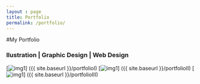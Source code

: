 ```yaml
---
layout : page
title: Portfolio
permalink: /portfolio/
---
```


#My Portfolio


###  Ilustration |  Graphic Design  |  Web Design


[![img1](https://farm8.staticflickr.com/7408/16252338358_a6a758e0a9_m.jpg)] ({{ site.baseurl }}/portfolioI)
[![img1](https://farm8.staticflickr.com/7366/16252705060_40d7062ae7_m.jpg)] ({{ site.baseurl }}/portfolioII)
[![img1](https://farm9.staticflickr.com/8563/15820142073_dd0b3bb9b9_z.jpg)] ({{ site.baseurl }}/portfolioIII)
